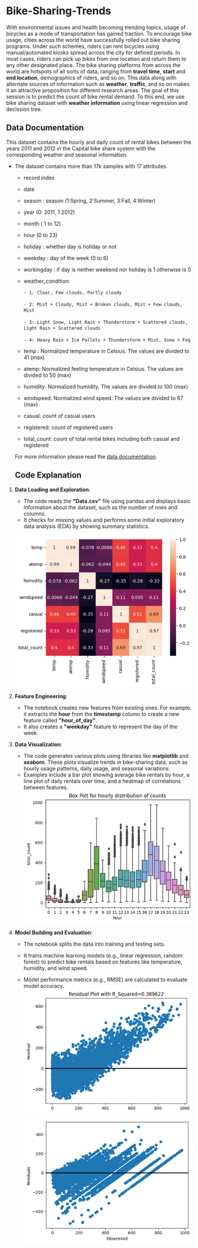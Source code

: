 # Bike-Sharing-Trends

With environmental issues and health becoming trending topics, usage of bicycles as a mode of transportation has gained traction. To encourage bike usage, cities across the world have successfully rolled out bike sharing programs. Under such schemes, riders can rent bicycles using manual/automated kiosks spread across the city for defined periods. In most cases, riders can pick up bikes from one location and return them to any other designated place. The bike sharing platforms from across the world are hotspots of all sorts of data, ranging from **travel time**, **start** and **end location**, demographics of riders, and so on. This data along with alternate sources of information such as **weather**, **traffic**, and so on makes it an attractive proposition for different research areas. The goal of this session is to predict the count of bike rental demand. To this end, we use bike sharing dataset with **weather information** using linear regression and decission tree.

## Data Documentation

This dataset contains the hourly and daily count of rental bikes between the years 2011 and 2012 in the Capital bike share system with the corresponding weather and seasonal information.


* The dataset contains more than 17k samples with 17 attributes
  * record index
  * date
  * season : season (1:Spring, 2:Summer, 3:Fall, 4:Winter)
  * year (0: 2011, 1:2012)
  * month ( 1 to 12)
  * hour (0 to 23)
  * holiday : whether day is holiday or not
  * weekday : day of the week (0 to 6)
  * workingday : if day is neither weekend nor holiday is 1 otherwise is 0
  * weather_condition:
    
		- 1: Clear, Few clouds, Partly cloudy
    
		- 2: Mist + Cloudy, Mist + Broken clouds, Mist + Few clouds, Mist
    
		- 3: Light Snow, Light Rain + Thunderstorm + Scattered clouds, Light Rain + Scattered clouds
    
		- 4: Heavy Rain + Ice Pallets + Thunderstorm + Mist, Snow + Fog
  * temp : Normalized temperature in Celsius. The values are divided to 41 (max)
  * atemp: Normalized feeling temperature in Celsius. The values are divided to 50 (max)
  * humidity: Normalized humidity. The values are divided to 100 (max)
  * windspeed: Normalized wind speed. The values are divided to 67 (max)
  * casual: count of casual users
  * registered: count of registered users
  * total_count: count of total rental bikes including both casual and registered

  For more information please read the [data documentation](https://www.kaggle.com/datasets/lakshmi25npathi/bike-sharing-dataset/data).

  ## Code Explanation

1. **Data Loading and Exploration**:
    - The code reads the **"Data.csv"** file using pandas and displays basic information about the dataset, such as the number of rows and columns.
    - It checks for missing values and performs some initial exploratory data analysis (EDA) by showing summary statistics.

    ![corelation matrix](/cmatrix.png)


2. **Feature Engineering**:
    - The notebook creates new features from existing ones. For example, it extracts the **hour** from the **timestamp** column to create a new feature called **"hour_of_day"**.
    - It also creates a **"weekday"** feature to represent the day of the week.

3. **Data Visualization**:
    - The code generates various plots using libraries like **matplotlib** and **seaborn**. These plots visualize trends in bike-sharing data, such as hourly usage patterns, daily usage, and seasonal variations.
    - Examples include a bar plot showing average bike rentals by hour, a line plot of daily rentals over time, and a heatmap of correlations between features.
        ![hour distribution](/hour_dist.png)

4. **Model Building and Evaluation**:
    - The notebook splits the data into training and testing sets.
    - It trains machine learning models (e.g., linear regression, random forest) to predict bike rentals based on features like temperature, humidity, and wind speed.
    - Model performance metrics (e.g., RMSE) are calculated to evaluate model accuracy.
       ![residual plot of linear regression](/output_lr.png)

      ![residual plot of decision tree](/output_dt.png)

